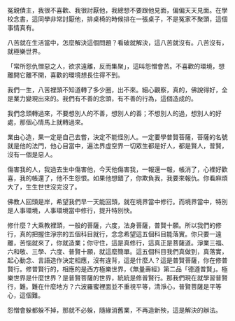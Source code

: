 冤親債主，我很不喜歡、我很討厭他，我總想不要跟他見面，偏偏天天見面。在學校念書，這同學非常討厭他，排桌椅的時候排在一張桌子，不是冤家不聚頭，這個事情真有。

八苦就在生活當中，怎麼解決這個問題？看破就解決，這八苦就沒有。八苦沒有，就極樂世界。

「常所怨仇憎惡之人，欲求遠離，反而集聚」，這叫怨憎會苦。不喜歡的環境，想離開它離不開，喜歡的環境想長住得不到。

我們一生，八苦裡頭不知道轉了多少圈，出不來。細心觀察，真的，佛說得好，全是業力變現出來的。我們有不善的念頭，有不善的行為，這個造成的。

我們念頭轉過來，不要想別人的不善，想別人的善；不想別人的過，想別人的好處，那個心情馬上就轉過來。

業由心造，果一定是自己去嘗，決定不能怪別人。一定要學普賢菩薩，菩薩的名號就是他的法門，他心目當中，遍法界虛空界一切眾生都是好人，都是賢人，普賢，沒有一個是惡人。

傷害我的人，我過去生中傷害他，今天他傷害我，一報還一報，帳消了，心裡好歡喜，我的帳還了，他不生怨恨。如果他想錯了，你欺負我，我要來報仇。你看麻煩大了，生生世世沒完沒了。

佛教人回頭是岸，希望我們早一天能回頭，就在境界當中修行。而境界當中，特別是人事環境，人事環境當中修行，提升特別快。

修什麼？大乘教裡頭，一般的菩薩，六度，法身菩薩，普賢十願。所以我們的修行，真的把握住淨宗的五個科目就行，念念希望這五個科目能落實。你只要一遠離，苦惱就來了，你就造業；你守住，這是真修行，這真正是菩薩道。淨業三福、六和敬、三學、六度、普賢十願，就這麼簡單。這五個科目我們真做到，真落實，起心動念、言語造作決定相應，沒有違背，這是什麼人？這是普賢菩薩，你在修普賢行。修普賢行的，相應的是西方極樂世界，《無量壽經》第二品「德遵普賢」。極樂世界是什麼世界？是普賢菩薩的世界，統統是修普賢行。那我們現在就學習普賢行，難。難在什麼地方？六波羅蜜裡面並不重視平等，清淨心，普賢菩薩是平等心，這個難。

怨憎會躲都躲不掉，那就不必躲，隨緣消舊業，不再造新殃，這是解決的辦法。
